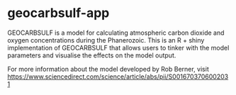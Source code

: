 # geocarbsulf-app
GEOCARBSULF is a model for calculating atmospheric carbon dioxide and oxygen concentrations during the Phanerozoic. This is an R + shiny implementation of GEOCARBSULF that allows users to tinker with the model parameters and visualise the effects on the model output.

For more information about the model developed by Rob Berner, visit https://www.sciencedirect.com/science/article/abs/pii/S0016703706002031
